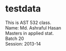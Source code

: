 # testdata
This is AST 532 class.\
Name: Md. Ashraful Hasan\
Masters in applied stat.\
Batch 20\
Session: 2013-14
